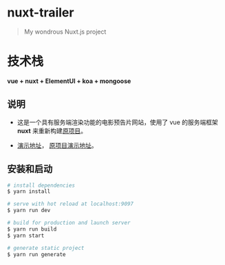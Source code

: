 # nuxt-trailer

> My wondrous Nuxt.js project

# 技术栈

**vue + nuxt + ElementUI + koa + mongoose**

## 说明

- 这是一个具有服务端渲染功能的电影预告片网站，使用了 vue 的服务端框架 **nuxt** 来重新构建[原项目](https://github.com/haledc/vue-trailer)。

- [演示地址](http://nuxt-trailer.haledeng.com)， [原项目演示地址](http://trailer.haledeng.com)。

## 安装和启动

``` bash
# install dependencies
$ yarn install

# serve with hot reload at localhost:9097
$ yarn run dev

# build for production and launch server
$ yarn run build
$ yarn start

# generate static project
$ yarn run generate
```
